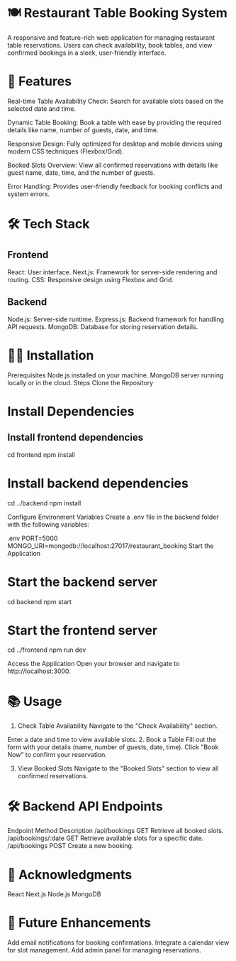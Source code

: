 # 🍽️ Restaurant Table Booking System
A responsive and feature-rich web application for managing restaurant table reservations. Users can check availability, book tables, and view confirmed bookings in a sleek, user-friendly interface.

# 🚀 Features
Real-time Table Availability Check:
Search for available slots based on the selected date and time.

Dynamic Table Booking:
Book a table with ease by providing the required details like name, number of guests, date, and time.

Responsive Design:
Fully optimized for desktop and mobile devices using modern CSS techniques (Flexbox/Grid).

Booked Slots Overview:
View all confirmed reservations with details like guest name, date, time, and the number of guests.

Error Handling:
Provides user-friendly feedback for booking conflicts and system errors.

# 🛠️ Tech Stack

## Frontend
React: User interface.
Next.js: Framework for server-side rendering and routing.
CSS: Responsive design using Flexbox and Grid.

## Backend
Node.js: Server-side runtime.
Express.js: Backend framework for handling API requests.
MongoDB: Database for storing reservation details.

# 🧑‍💻 Installation
Prerequisites
Node.js installed on your machine.
MongoDB server running locally or in the cloud.
Steps
Clone the Repository


# Install Dependencies

## Install frontend dependencies
cd frontend
npm install

# Install backend dependencies
cd ../backend
npm install

Configure Environment Variables
Create a .env file in the backend folder with the following variables:

.env
PORT=5000
MONGO_URI=mongodb://localhost:27017/restaurant_booking
Start the Application

# Start the backend server
cd backend
npm start

# Start the frontend server
cd ../frontend
npm run dev

Access the Application
Open your browser and navigate to http://localhost:3000.

# 📚 Usage
1. Check Table Availability
Navigate to the "Check Availability" section.

Enter a date and time to view available slots.
2. Book a Table
Fill out the form with your details (name, number of guests, date, time).
Click "Book Now" to confirm your reservation.

3. View Booked Slots
Navigate to the "Booked Slots" section to view all confirmed reservations.

# 🛠️ Backend API Endpoints
Endpoint	Method	Description
/api/bookings	GET	Retrieve all booked slots.
/api/bookings/:date	GET	Retrieve available slots for a specific date.
/api/bookings	POST	Create a new booking.

# 🌟 Acknowledgments
React
Next.js
Node.js
MongoDB

# 📝 Future Enhancements
Add email notifications for booking confirmations.
Integrate a calendar view for slot management.
Add admin panel for managing reservations.
